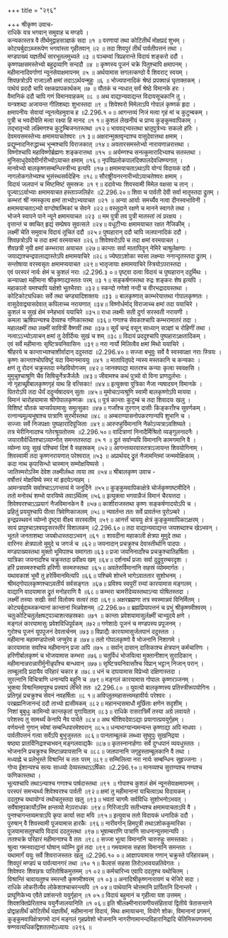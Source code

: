 +++
title = "२९६"

+++
श्रीकृष्ण उवाच-  
राधिके यत्र भगवान् समुवाह च मण्डपे ।  
कन्यकास्तत्र वै तीर्थमुद्वाहसञ्ज्ञकं सदा ॥१ ॥
वरणायां तथा कोटितीर्थं मोक्षप्रदं शुभम् ।  
कोट्यर्बुदाऽब्जरूपेण भगवांस्ता गृहीतवान् ॥२ ॥
तदा शिवपुरं तीर्थं पार्वतीपत्तनं तथा ।  
मण्डपाख्यं यज्ञतीर्थं सारभूतलमुच्यते ॥३ ॥
पञ्चम्यां त्रिप्रहरान्ते विदायं शङ्करो ददौ ।  
कृष्णपक्षसमस्तेभ्यो बहुद्रव्याणि सन्ददौ ॥४ ॥
कृष्णस्य पूजनं चक्रे पितुश्चापि क्षमापनम् ।  
महीमानादिवर्गाणां न्यूनसेवाक्षमापनम् ॥५ ॥
अर्थयामास सगलत्कण्ठो वै शिवराट् स्वयम् ।  
शिवछत्रोऽपि राजाऽसौ क्षमां तदाऽऽर्थयन्मुहुः ॥६ ॥
भोज्यपानादिकं श्रेष्ठं प्रपक्वान्नं घृताक्तकम् ।  
पाथेयं प्रददौ चापि रक्षकप्रापकार्थकम् ॥७ ॥
यौतकं च न्यधात् सर्वं श्रेष्ठे विमानके हरः ।  
वैमानिकं ददौ चापि गणं विमानवाहकम् ॥८ ॥
अथ वाद्यान्यवाद्यन्त विदायसूचकानि तु ।  
यन्त्रशब्दा अजायन्त गीतिशब्दाः शुभास्तदा ॥९ ॥
शिवेश्वरो मिमेलाऽपि गोपालं कृष्णकं हृदा ।  
क्षमापनीयः सेवायां न्यूनत्वेहमुवाच ह ॥2.296.१ ०॥
आगन्तव्यं निजं मत्वा गृहं मां च कुटुम्बकम् ।  
पुत्री च भवदीयेति मत्वा रक्ष्या हि मानद ॥१ १॥
कुशलं लेखनीयं च प्राप्य कुङ्कुमवापिकाम् ।  
तद्भातृभ्यो लक्ष्मिणश्च कुटुम्बिजनतस्तथा ॥१२॥
भाववद्भ्यस्तथा भ्रातृपुत्रेभ्यः सकलो हरिः ।  
देवमयसमस्तेभ्यः क्षमामयाचतेश्वरः ॥१ ३॥
अक्षरान्मुक्तवृन्दाश्च वासुदेवात्तथा क्षमाम् ।  
प्रद्युम्नादनिरुद्धाच्च भून्मश्चापि विराजकात् ॥१४॥
अवतारसमस्तेभ्यो नारायणान्नरात्तथा ।  
विष्णोश्चापि महाविष्णोर्ब्रह्मणः शङ्करात्तथा ॥१५ ॥
अर्यम्णश्च सनत्कुमारादिभ्यश्च सतस्तथा ।  
मुनिसाधुदेवदेवीर्नारीभ्योऽयाचत क्षमाम् ॥१६॥
नृपविप्रलोकपालदिक्पालदेवधिष्ण्यगात् ।  
मानवेभ्यो बालकृष्णसम्बन्धिस्त्रीभ्य इत्यपि ॥१७॥
क्षमामयाचताऽथाऽपि योग्यं विदायकं ददौ ।  
नागलोकगतेभ्यश्च भूसंस्थसर्वदेहिनः ॥१८॥
सौराष्ट्रीयनरनारीभ्योऽयाचतेश्वरः क्षमाम् ।  
विदायं जलपानं च मिष्टमिष्टं सुमस्रजः ॥१ ९॥
ददावेभ्यः शिवस्वामी मिमेल वक्षसा च तान् ।  
पूज्याऽऽर्याभ्याः क्षमामयाचत हस्ताञ्जलिर्हरः ॥2.296.२०॥
शिवा च पार्वती देवी सर्वा मातॄस्तदा द्रुतम् ।  
कम्भरां श्रीं नमस्कृत्य क्षमां ताभ्योऽभ्ययाचत ॥२१ ॥
अन्या आर्याः समर्च्यैव नत्वा दीनस्वभाविनी ।  
क्षमामयाचताऽभ्यो वाग्दोषात्मिकां च सेवने ॥२२॥
वस्तुदाने रक्षणे च मानने स्वागते तथा ।  
भोजने स्वापने पाने न्यूने क्षमामयाचत ॥२३ ॥
मम पुत्री तव पुत्री मातस्तां त्वं प्ररक्षय ।  
वृत्तान्तं च क्वचित् हृद्यं सम्प्रेषय सुवत्सले ॥२४॥
वधूटीभ्यः क्षमामयाचत रक्षत नैजिकीम् ।  
लक्ष्मीं चेति समुवाच विदायं तूचितं ददौ ॥२५॥
पुष्पहारान् ददौ चापि जलपानादिकं ददौ ।  
शिवछत्रोऽपि च तदा क्षमां वरमयाचत ॥२६॥
शिवेश्वरोऽपि च तदा क्षमां वरमयाचत ।  
शैवछत्री नृपी क्षमां कम्भराया अयाचत ॥२७॥
कान्ताः सर्वा मातापितॄन् नेमिरे चाश्रुलेक्षणाः ।  
जयाद्याश्चन्द्रपालाद्यास्तेऽपि क्षमामयाचिरे ॥२८॥
ज्येष्ठाऽशोका स्वसा लक्ष्म्याः ननान्दृतस्तदा द्रुतम् ।  
सन्तोषाया वरस्वसृतः क्षमामप्ययाचत ॥२९॥
भातृजायाः क्षमामयाचिरे स्त्रियोऽपरास्तदा ।  
एवं परस्परं नार्यः क्षेमं च कुशलं नराः ॥2.296.३ ०॥
पृष्ट्वा दत्वा विदायं च पुष्पहारान् ददुर्मिथः ।  
कन्यापक्षा महीमाना श्रीकृष्णाद्यास्ततः परम् ॥३ १॥
सङ्कर्षणस्तथा रुद्रः शङ्करः शेष इत्यपि ।  
महाकालो यमश्चापि यक्षेशो भूतभैरवाः ॥३२॥
स्कन्दो गणेशो नन्दी च वीरभद्रादयस्तथा ।  
कोटिकोट्यधिकाः सर्वे तथा चण्ड्यादिशक्तयः ॥३३ ॥
बालकृष्णात् काम्भरेयात्तथा गोपालकृष्णतः ।  
वासुदेवाद्व्यासदेवात् कपिलाच्च नरायणात् ॥३४॥
विष्णोर्धर्माद् विराजाच्च क्षमां तदा ययाचिरे ।  
कुशलं च सुखं क्षेमं स्नेहभावं ययाचिरे ॥३५॥
राधा लक्ष्मीः सती दुर्गा सरस्वती नरायणी ।  
कमला ऋषिपत्न्यश्च देव्यश्च गणिकास्तथा ॥३६॥
गणाश्च सेवकाश्चापि कम्भरामातरं तदा ।  
महालक्ष्मीं तथा लक्ष्मीं सावित्रीं वैष्णवीं तथा ॥३७॥
सूर्यं चन्द्रं वसून् साध्यान् सञ्ज्ञां च रोहिणीं तथा ।  
नत्वाऽऽभ्योऽयाचन् क्षमां तु देवीर्देव्यः सुखं च शम् ॥३८॥
विदायं प्रददुश्चापि पुष्पहाराऽक्षतादिकम् ।  
एवं सर्वे महीमानाः सृष्टित्रयनिवासिनः ॥३९॥
नरा नार्यो मिलित्वैव क्षमां मिथो ययाचिरे ।  
श्रीहरये च कान्ताभ्यश्चाशीर्वादान् ददुस्तदा ॥2.296.४०॥
सज्जा बभूवुः सर्वे वै स्वस्वपक्षा नराः स्त्रियः ।  
कृष्णः कान्ताश्चोपविष्टुं यदा विमानमाययुः ॥४१ ॥
मातापितृपदे न्यस्य मस्तकानि च कन्यकाः ।  
क्षणं तु रोदनं चक्रुस्तदा स्नेहवियोगजम् ॥४२॥
जानक्याद्या मातरश्च कन्याः कृत्वा स्ववक्षसि ।  
मुमुचुश्चाश्रूणि चैव सिषिचुर्नेत्रजैर्जलैः ॥४३॥
जीवामश्च कथं पुत्र्यो वो विना प्राणदुर्लभाः ।  
नो गृहाच्छ्रीबालकृष्णगृहं याथ हि वत्सिकाः! ॥४४॥
इत्युक्त्वा पुत्रिका नैजा न्यषादयन् विमानके ।  
पितरोऽपि तदा धैर्यं ददुर्न्यषादयन् सुताः ॥४५॥
मुमोचाऽप्यश्रूणि स्वामी बालकृष्णोऽपि मायया ।  
विमानं चारोहयामास श्रीगोपालकृष्णकः ॥४६॥
पुत्रं कान्ताः कुटुम्बं च तदा शिवादयः खलु ।  
विशिष्टं यौतकं चाप्यर्पयामासुः समुत्सुकाः ॥४७॥
गजाँश्च तुरगान् दासीः किङ्कराँश्च सुवर्णकम् ।  
रत्नान्यमूल्यभूषाश्च पात्राणि सुरभीस्तथा ॥४८ ॥
अम्बराण्यासनोपकरणान्यपि शुभानि च ।  
सज्जाः सर्वे निजपक्षाः पुष्पहारादिपूजिताः ॥४९॥
आरुरुहुर्विमानानि नैकोऽप्यत्राऽवशिष्यते ।  
तत्र भेरीनिनादश्च गतेरश्रूयतोत्तमः ॥2.296.५०॥
वादित्राणां निनादैर्मिश्रितो व्यङ्गुलनादनैः ।  
जयारावैर्वर्धितश्चाऽव्याप्नोत् समन्ततस्तदा ॥५ १ ॥
द्रुतं सर्वाण्यपि विमानानि कामगमानि वै ।  
व्योम्ना ययुः सुखं पश्चिमां दिशं वै सहस्रकम् ॥५२॥
आगन्तव्यरवास्तत्राऽजायन्त शिवयोगिनाम् ।  
शिवस्वामी तदा कृष्णनरायणात् परेश्वरात् ॥५३ ॥
अप्रार्थयद् द्रुतं नैजामन्तिमां जन्ममोक्षिकाम् ।  
कदा नाथ कृपासिन्धो चास्मान् सम्मोक्षयिष्यसे ।  
जातिस्मरोऽस्मि देवेश लक्ष्मीर्लब्धा त्वया तव ॥५४॥
श्रीबालकृष्ण उवाच -  
वर्षोत्तरं मोक्षयिष्ये स्मर मां हृदयेऽन्वहम् ।  
आमन्त्रयामि सर्वाश्चाऽऽगन्तव्यं मे जनुर्दिने ॥५५॥
कुङ्कुमवापिकाक्षेत्रे चोर्जकृष्णाष्टमीदिने ।  
ततो मनोरथं शम्भो पारयिष्ये तवाऽर्थितम् ॥५६॥
इत्युक्त्वा भगवान्नैजं विमानं चैरयत्तदा ।  
शिवेश्वरश्चाऽऽप्रयागं नैजविमानकेन वै ॥५७॥
काशीराजस्तथा कृष्णः सङ्कर्षणादयोऽपि च ।  
प्रहितुं प्रययुश्चापि पीत्वा त्रिवेणिकाजलम् ॥५८॥
न्यवर्तन्त ततः सर्वे प्रावर्तन्त पुरोऽम्बरे ।  
इन्द्रप्रस्थवनं व्योम्नो दृष्ट्वा वीक्ष्य सरस्वतीम् ॥५९॥
आनर्त्तं चाययुः क्षेत्रं कुङ्कुमवापिकाऽक्षरम् ।  
सायं प्रापुश्चाऽश्वपट्टसरस्तीरं विशालकम् ॥2.296.६०॥
तदा वाद्यान्यवाद्यन्त जयशब्दाश्च खेऽभवन् ।  
भूतले जनताशब्दा जयबोधास्तदाऽभवन् ॥६१ ॥
शावदीना महाकाली क्षेत्रपा मुमुदे तथा ।  
वारिनरः क्षेत्रपालो मुमुदे च जगर्ज च ॥६२॥
जयनादान् प्रचक्रुश्च देवास्तीर्थानि पादपाः ।  
मण्डपाख्यस्तथा मुक्तो भूमिपाश्च समागताः॥६३॥
प्रजा जयनिनादाँश्च प्रचक्रुश्चातिहर्षिताः ।  
यात्रिका जयनादाँश्च चक्रुस्तदा प्रवीक्ष्य खम् ॥६४॥
दर्शनार्थं प्रजाः सर्वा दुद्रुवुरम्बरदृशः ।  
हरिं प्रसस्मरुश्चापि हरिणीः सस्मरुस्तथा ॥६५॥
अवतेरुर्विमानानि सहस्रं व्योममार्गतः ।  
यथावकाशं भूमौ तु हरेर्विमानमित्यपि ॥६६॥
पश्चिमे शोभने भागेऽवाततार सुशोभनम् ।  
श्रीमद्गोपालकृष्णश्चाऽवतीर्य सर्वसङ्गतः ॥६७॥
प्रविश्य स्वपुरीं रम्यां कारयामास मङ्गलम् ।  
वाद्यानि वादयामास द्रुतं मनोहराणि वै ॥६८॥
कम्भरा चामरीदेव्यस्तथाऽन्या योषितस्तदा ।  
लक्ष्मीं तस्याः सखीः सर्वा विलोक्य सत्वरं तदा ॥६९॥
अक्षरब्रह्मणा तत्र स्वस्मान्नवं विनिर्मितम् ।  
कोट्यर्बुदाब्जकन्यानां कान्तानां भिन्नवेशनम् ॥2.296.७०॥
ब्रह्मप्रियापत्तनं च प्रभुं श्रीकृष्णमीश्वरम् ।  
चतुःकोटिचतुर्लक्षषट्पञ्चाशत्सहस्रकाः ॥७१ ॥
कान्ताः प्रवेशयामासुर्लक्ष्मीं चाभ्युदये क्षणे ।  
मङ्गलं कारयामासुः प्रवेशविधिपूर्वकम् ॥७२॥
गणेशादेः पूजनं च मण्डपस्य प्रपूजनम् ।  
गुरोश्च पूजनं यूपपूजनं देवतार्चनम् ॥७३॥
विप्राद्यैः कारयामासुर्जलपानं ददुस्ततः ।  
महीमाना महामण्डपोत्तमे जग्मुरेव ह ॥७४॥
ततो गोपालकृष्णो वै भोजनानि निशागमे ।  
कारयामास सर्वांश्च महीमानान् प्रजा अपि ॥७५ ॥
सर्वान् दासान् दासिकाश्च क्षेत्रपान् कर्मचारिणः ।  
हरिणीर्बालकृष्णं च भोजयामास कम्भरा ॥७६॥
चतुर्विधं भोजयित्वा मुक्तानीशान् सुरादिकान् ।  
महीमानान्नरान्नारीर्मुनीन्नृपाँश्च बान्धवान् ॥७७॥
सृष्टित्रयनिवासाँश्च विप्रान् भट्टान् निजान् परान् ।  
ताम्बूलादि प्रदायैव परिहारं चकार ह ॥७८॥
धनं च दापयामास विप्रेभ्यो दक्षिणास्तदा ।  
सुरत्नानि विचित्राणि धनान्यपि बहूनि च ॥७९॥
मङ्गलं कारयामास गोपालः कृष्णरञ्जनम् ।  
भुक्त्वा विश्रान्तिमापुश्च प्रस्वापं लेभिरे ततः ॥2.296.८० ॥
युवत्यो बालकृष्णस्य प्रतिस्त्रीरूपयोगिनः ।  
प्रतिगृहं प्रचक्रुश्च सेवनं नवहर्षिताः ॥८ १॥
अविप्लुतमहासत्त्वमहावीर्यः परेश्वरः ।  
परब्रह्मनिजानन्दं ददौ ताभ्यो ह्यसीमकम् ॥८२॥
महानन्दसमाधौ मूर्छिताः क्षणेन सदृशीम् ।  
निशां बुबुधुः कामिन्यो कान्तकृतां युगायिताम् ॥८३॥
राधिके रासरात्रिर्मे तस्या अग्रे लवायते ।  
परेशस्य तु सामर्थ्यं केनापि नैव पार्यते ॥८४॥
अथ श्रीशिवदेवाऽद्याः प्रयागात्प्रययुर्गृहम् ।  
वर्णयन्तो गुणान् स्वेषां सम्बन्धिपारमेश्वरान् ॥८५॥
धन्यभाग्यान्यमन्यन्त कृष्णाद्या अपि माधवाः ।  
पार्वतीपत्तनं गत्वा सर्वेऽपि बुभुजुस्ततः ॥८६॥
पानताम्बूलकं लब्ध्वा सुष्वुपुः सुखनिद्रया ।  
षष्ठ्या प्रातर्विनिद्राश्चाभवन् मङ्गलवाद्यकैः ॥८७॥
कृतस्नानार्हणाः सर्वे दुग्धपानं व्ययधुस्ततः ।  
भोजनानि प्रचक्रुश्च मिष्टान्नपायसानि च ॥८८॥
जलपानानि जगृहुस्ताम्बूलकानि वै तथा ।  
मध्याह्ने च प्रलेभुस्ते विश्रान्तिं च ततः परम् ॥८९॥
सम्मिलित्वा नरा नार्यः सम्बन्धिनः सुहृज्जनाः ।  
गोप्य ईशान्यश्च सत्यः साध्व्यो देव्यस्तथाऽऽर्षिकाः ॥2.296.९०॥
मानव्यश्च सुराण्यश्च गण्यश्च फणिकास्तथा ।  
भूत्यश्चापि तथाऽन्याश्च गणाश्च पार्षदास्तथा ॥९१ ॥
गोपाश्च कुशलं क्षेमं न्यूनसेवाक्षमापनम् ।  
परस्परं समभ्यर्थ्य शिवेश्वरश्च पार्वती ॥९२॥
क्षमां तु महीमानानां याचित्वाऽथ विदायकम् ।  
ददतुश्च यथायोग्यं तथोचतुस्तदा खलु ॥९३॥
भवतां चागमैः सर्वविधिः सुशोभनोऽभवत् ।  
सर्वेषामुपकार्योऽस्मि क्षन्तव्यो मेऽपराधकः ॥९४॥
गिरिजाऽपि सतीभ्यश्च क्षमामयाचताऽपि वै ।  
पुनश्चागन्तव्यमत्राऽपि कृपा कार्या सदा मयि ॥९५॥
इत्युवाच ततो विदायकं धनादिकं ददौ ।  
पुरुषान् वै शिवस्वामी पूजयामास हारकैः ॥९६॥
नारीवर्गान् हिमपुत्री तथाऽशोककुमारिका ।  
पूजयामासतुश्चापि विदायं ददतुस्तथा ॥९७॥
भूषाम्बराणि पात्राणि साधनान्युत्तमान्यपि ।  
ततश्चक्रे परिहारं महीमानाश्च वै ततः ॥९८॥
सज्जा भूत्वा विमानानि चारुरुहुः समस्तकाः ।  
श्रुत्वा गमनवाद्यानां घोषान् व्योम्नि द्रुतं तदा ॥९९॥
गमयामास सहसा विमानानि समन्ततः ।  
यथामार्गं ययुः सर्वे शिवराजस्ततः खलु ॥2.296.१० ०॥
आज्ञापयामास गणान् चक्रुस्ते परिहारकम् ।  
शिवपुरं मण्डपं च पार्वत्यानगरं तथा ॥१० १॥
कैलासं सहसा तिरोऽभावयन्नतिवेगतः ।  
शिवेश्वरः शिवछत्रः पारितोषिकमुत्तमम् ॥१ ०२॥
कर्मचारिभ्य एवापि ददतुश्च यथोचितम् ।  
विश्रान्तिं चावायतुश्च स्मरन्तौ कृष्णमीश्वरम् ॥१ ०३॥
अनादिश्रीकृष्णनारायणं च भेजिरे सदा ।  
राधिके लोकरीत्यैव लोकेशाश्चाचरन्त्यपि ॥१ ०४॥
पाथेयानि चोत्तमानि प्रार्पितानि दिनान्तरे ।  
प्राघूणिकेभ्य एवैते प्रशंसन्तो ययुर्गृहान् ॥१ ०५॥
विदायं बहुमानं च गृहीत्वा यश उत्तमम् ।  
शिवशक्तिप्रेरिताश्च ययुर्नैजालयानिति ॥१ ०६॥
इति श्रीलक्ष्मीनारायणीयसंहितायां द्वितीये त्रेतासन्ताने प्रोद्वाहतीर्थं कोटितीर्थं यज्ञतीर्थं, महीमानानां विदायं, मिथः क्षमायाचना, वियोगे शोकः, विमानानां प्रगमनं, कुङ्कुमवापिक्षेत्रागमो दानं मङ्गलं गृहप्रवेशो भोजनानि नागरीणामानन्दविहारानिद्रादि चेतिनिरूपणनामा षण्णवत्यधिकद्विशततमोऽध्यायः ॥२९६ ॥
    
